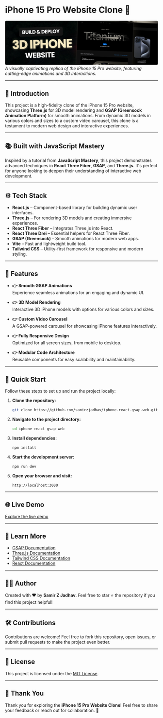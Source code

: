 # iPhone 15 Pro Website Clone 🚀

![iPhone 15 Pro Hero](./src/assets/images/iPhone-website.png)  
_A visually captivating replica of the iPhone 15 Pro website, featuring cutting-edge animations and 3D interactions._

---

## 🤖 Introduction

This project is a high-fidelity clone of the iPhone 15 Pro website, showcasing **Three.js** for 3D model rendering and **GSAP (Greensock Animation Platform)** for smooth animations. From dynamic 3D models in various colors and sizes to a custom video carousel, this clone is a testament to modern web design and interactive experiences.

---

## 📚 Built with JavaScript Mastery

Inspired by a tutorial from **JavaScript Mastery**, this project demonstrates advanced techniques in **React Three Fiber**, **GSAP**, and **Three.js**. It's perfect for anyone looking to deepen their understanding of interactive web development.

---

## ⚙️ Tech Stack

- **React.js** – Component-based library for building dynamic user interfaces.
- **Three.js** – For rendering 3D models and creating immersive experiences.
- **React Three Fiber** – Integrates Three.js into React.
- **React Three Drei** – Essential helpers for React Three Fiber.
- **GSAP (Greensock)** – Smooth animations for modern web apps.
- **Vite** – Fast and lightweight build tool.
- **Tailwind CSS** – Utility-first framework for responsive and modern styling.

---

## 🔋 Features

- **👉 Smooth GSAP Animations**  
  Experience seamless animations for an engaging and dynamic UI.

- **👉 3D Model Rendering**  
  Interactive 3D iPhone models with options for various colors and sizes.

- **👉 Custom Video Carousel**  
  A GSAP-powered carousel for showcasing iPhone features interactively.

- **👉 Fully Responsive Design**  
  Optimized for all screen sizes, from mobile to desktop.

- **👉 Modular Code Architecture**  
  Reusable components for easy scalability and maintainability.

---

## 🤸 Quick Start

Follow these steps to set up and run the project locally:

1. **Clone the repository:**

   ```bash
   git clone https://github.com/samirzjadhav/iphone-react-gsap-web.git
   ```

2. **Navigate to the project directory:**

   ```bash
   cd iphone-react-gsap-web
   ```

3. **Install dependencies:**

   ```bash
   npm install
   ```

4. **Start the development server:**

   ```bash
   npm run dev
   ```

5. **Open your browser and visit:**
   ```
   http://localhost:3000
   ```

---

## 🌐 Live Demo

[Explore the live demo](https://github.com/samirzjadhav/iphone-react-gsap-web)

---

## 📖 Learn More

- [GSAP Documentation](https://greensock.com/docs/)
- [Three.js Documentation](https://threejs.org/docs/)
- [Tailwind CSS Documentation](https://tailwindcss.com/docs)
- [React Documentation](https://reactjs.org/docs/getting-started.html)

---

## 👨‍💻 Author

Created with ❤️ by **Samir Z Jadhav**.
Feel free to star ⭐ the repository if you find this project helpful!

---

## 🛠️ Contributions

Contributions are welcome! Feel free to fork this repository, open issues, or submit pull requests to make the project even better.

---

## 📄 License

This project is licensed under the [MIT License](LICENSE).

---

## 🙌 Thank You

Thank you for exploring the **iPhone 15 Pro Website Clone**!
Feel free to share your feedback or reach out for collaboration. 🚀

```

```
